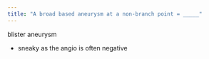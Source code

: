 ```yaml
---
title: "A broad based aneurysm at a non-branch point = _____"
---
```

blister aneurysm
- sneaky as the angio is often negative

